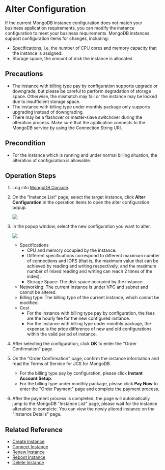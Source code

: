 # Alter Configuration

If the current MongoDB instance configuration does not match your business application requirements, you can modify the instance configuration to meet your business requirements.
MongoDB instances support configuration items for changes, including:

- Specifications, i.e. the number of CPU cores and memory capacity that the instance is assigned.
- Storage space, the amount of disk the instance is allocated.

## Precautions

- The instance with billing type pay by configuration supports upgrade or downgrade, but please be careful to perform degradation of storage space. Otherwise, the mismatch may fail or the instance may be locked due to insufficient storage space.
- The instance with billing type under monthly package only supports upgrading instead of downgrading.
- There may be a flashover or master-slave switchover during the alteration process. Make sure that the application connects to the MongoDB service by using the Connection String URI.

## Precondition

- For the instance which is running and under normal billing situation, the alteration of configuration is allowable.
	
## Operation Steps

1. Log into [MongoDB Console](https://mongodb-console.jdcloud.com/mongodb?dataCenter=bj_02).
1. On the "Instance List" page, select the target instance, click **Alter Configuration** in the operation items to open the alter configuration popup.
   
    ![](https://github.com/jdcloudcom/cn/blob/master/image/mongodb/mongo-011.png)

1. In the popup window, select the new configuration you want to alter.

    ![](https://github.com/jdcloudcom/cn/blob/master/image/mongodb/mongo-012.png)
	
    - Specifications
	    - CPU and memory occupied by the instance.
	    - Different specifications correspond to different maximum number of connections and IOPS (that is, the maximum value that can be achieved by reading and writing respectively, and the maximum number of mixed reading and writing can reach 2 times of the index).
		- Storage Space: The disk space occupied by the instance.		
	- Networking: The current instance is under VPC and subnet and cannot be altered.
	- Billing type: The billing type of the current instance, which cannot be modified.
	- Cost
		- For the instance with billing type pay by configuration, the fees are the hourly fee for the new configured instance.
		- For the instance with billing type under monthly package, the expense is the price difference of new and old configurations within the valid period of instance.
		
1. After selecting the configuration, click **OK** to enter the "Order Confirmation" page.
1. On the "Order Confirmation" page, confirm the instance information and read the Terms of Service for JCS for MongoDB.

    - For the billing type pay by configuration, please click **Instant Account Setup**.
    - For the billing type under monthly package, please click **Pay Now** to enter the "Order Payment" page and complete the payment process.
    
1. After the payment process is completed, the page will automatically jump to the MongoDB "Instance List" page, please wait for the instance alteration to complete. You can view the newly altered instance on the "Instance Details" page.  


## Related Reference

- [Create Instance](../../Getting-Started/Create-Instance.md)
- [Connect Instance](../../Getting-Started/Connect-Instance.md)
- [Renew Instance](Renewal-Instructions.md)
- [Reboot Instance](Restart-Instance.md)
- [Delete Instance](Delete-Instance.md)
